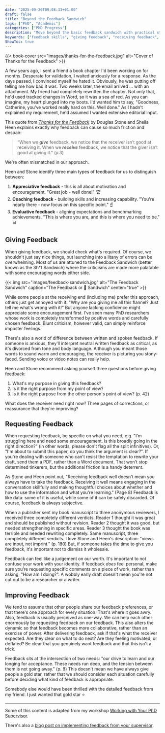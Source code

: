 ```yaml
---
date: "2025-09-20T09:08:33+01:00"
draft: false
title: "Beyond the Feedback Sandwich"
tags: ["PhD", "Academic"]
categories: ["PhD Progress"]
description: "Move beyond the basic feedback sandwich with practical strategies for giving, receiving, and requesting feedback effectively. Learn the three types of feedback and when to use each one."
keywords: ["feedback skills", "giving feedback", "receiving feedback", "workplace communication", "feedback sandwich", "coaching feedback", "performance management", "professional development", "feedback types", "communication skills", "leadership skills", "feedback techniques", "appreciative feedback", "evaluative feedback", "feedback training", "workplace feedback", "feedback best practices", "effective feedback", "feedback strategies", "constructive feedback"]
ShowToc: true
---
```


{{< book-cover src="images/thanks-for-the-feedback.jpg" alt="Cover of Thanks for the Feedback" >}}

A few years ago, I sent a friend a book chapter I'd been working on for months. Desperate for  validation, I waited anxiously for a response. As the days passed, I convinced myself he hated it. Obviously, he was putting off telling me how bad it was. Two weeks later, the email arrived ... with an attachment. My friend had completely rewritten the chapter. Not only that, he'd used tracked changes in Word, so it was a sea of red. As you can imagine, my heart plunged into my boots. I'd wanted him to say, "Goodness, Catherine, you've worked really hard on this. Well done." As I hadn't explained my requirement, he'd assumed I wanted extensive editorial input.

This quote from [_Thanks for the Feedback_](https://uk.bookshop.org/a/2760/9780670922635) by Douglas Stone and Sheila Heen explains exactly why feedback can cause so much friction and despair:

>“When we **_give_** feedback, we notice that the receiver isn’t good at receiving it. When we **_receive_** feedback, we notice that the giver isn’t good at giving it.” (p.3)

We're often mismatched in our approach.

Heen and Stone identify three main types of feedback for us to distinguish between:

1) **Appreciative feedback** - this is all about motivation and encouragement. "Great job - well done!" 🏆
2) **Coaching feedback** - building skills and increasing capability. "You're nearly there - now focus on this specific point." ☝️
3) **Evaluative feedback** - aligning expectations and benchmarking achievements. "This is where you are, and this is where you need to be." 📊

## Giving Feedback

When giving feedback, we should check what's required. Of course, we shouldn't just say nice things, but launching into a litany of errors can be overwhelming. Most of us are attuned to the Feedback Sandwich (better known as the Sh*t Sandwich) where the criticisms are made more palatable with some encouraging words either side. 

{{< img src="images/feedback-sandwich.jpg" alt="The Feedback Sandwich" caption="The Feedback or 💩 Sandwich" center="true" >}}

While some people at the receiving end (including me) prefer this approach, others just get annoyed with it: "Why are you giving me all this flannel? Just tell me what's wrong with it!" But anyone lacking confidence might appreciate some encouragement first. I've seen many PhD researchers whose work is completely transformed by positive words and carefully chosen feedback. Blunt criticism, however valid, can simply reinforce imposter feelings.

There's also a world of difference between written and spoken feedback. If someone is anxious, they'll interpret neutral written feedback as critical, as it's divorced from tone and body language. Although you meant those words to sound warm and encouraging, the receiver is picturing you stony-faced. Sending voice or video notes can really help.

Heen and Stone recommend asking yourself three questions before giving feedback:

  1. What's my purpose in giving this feedback?
  2. Is it the right purpose from my point of view?
  3. Is it the right purpose from the other person's point of view? (p. 42)

What does the receiver need right now? Three pages of corrections, or reassurance that they're improving?

## Requesting Feedback

When requesting feedback, be specific on what you need, e.g. "I'm struggling here and need some encouragement. Is this broadly going in the right direction?" (in other words, please don't flag all the split infinitives). Or, "I'm about to submit this paper, do you think the argument is clear?". If you're dealing with someone who can't resist the temptation to rewrite your draft, send them a PDF, rather than a Word document. That won't stop determined tinkerers, but the additional friction is a handy deterrent.

As Stone and Heen point out, "Receiving feedback well doesn't mean you always have to take the feedback. Receiving it well means engaging in the conversation skillfully and making thoughtful choices about whether and how to use the information and what you're learning." (Page 8) Feedback is like data: some of it is useful, while some of it can be safely discarded. Of course, feedback is always subjective. 

When a publisher sent my book manuscript to three anonymous reviewers, I received three completely different verdicts. Reader 1 thought it was great and should be published without revision. Reader 2 thought it was good, but needed strengthening in specific areas. Reader 3 thought the book was terrible and needed rewriting completely. Same manuscript, three completely different verdicts. I love Stone and Heen's description: "views are input, not imprint." (p. 180) But, if someone takes the time to give you feedback, it's important not to dismiss it wholesale.

Feedback can feel like a judgement on our worth. It's important to not confuse your work with your identity. If feedback *does* feel personal, make sure you're requesting specific comments on a piece of work, rather than asking, "How am I doing?". A wobbly early draft doesn't mean you're not cut out to be a researcher or a writer.

## Improving Feedback

We tend to assume that other people share our feedback preferences, or that there's one approach for every situation. That's where it goes awry. Also, feedback is usually perceived as one-way. We can help each other enormously by requesting feedback on our feedback. This also alters the dynamic so that feedback becomes more collaborative, rather than an exercise of power. After delivering feedback, ask if that's what the receiver expected. Are they clear on what to do next? Are they feeling motivated, or deflated? Be clear that you genuinely want feedback and that this isn't a trick.

Feedback sits at the intersection of two needs: "our drive to learn and our longing for acceptance. These needs run deep, and the tension between them is not going away." (p. 8) This doesn't mean we have always give people a gold star, rather that we should consider each situation carefully before deciding what kind of feedback is appropriate. 

Somebody else would have been thrilled with the detailed feedback from my friend. I just wanted that gold star ⭐

---

Some of this content is adapted from my workshop [Working with Your PhD Supervisor](../../workshops/working-with-your-phd-supervisor/).

There's also a [blog post on implementing feedback from your supervisor](../../../posts/implementing-feedback-from-your-supervisor/).